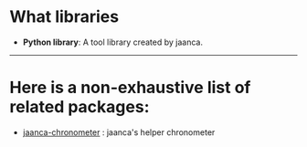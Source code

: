 # What libraries

* **Python library**: A tool library created by jaanca.

---

# Here is a non-exhaustive list of related packages:

- [jaanca-chronometer](https://pypi.org/project/jaanca-chronometer/) : jaanca's helper chronometer